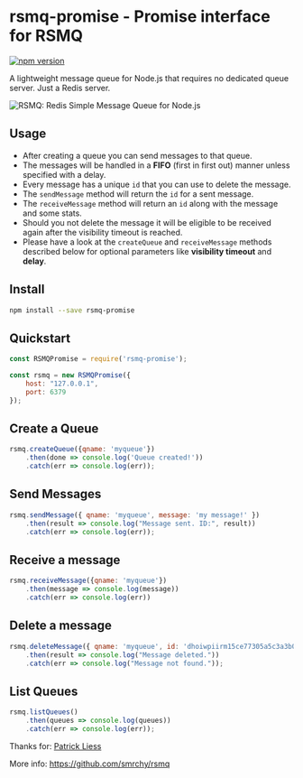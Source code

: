 # rsmq-promise - Promise interface for RSMQ 

[![npm version](https://badge.fury.io/js/rsmq-promise.svg)](https://badge.fury.io/js/rsmq-promise)

A lightweight message queue for Node.js that requires no dedicated queue server. Just a Redis server.

![RSMQ: Redis Simple Message Queue for Node.js](https://img.webmart.de/rsmq_wide.png)

## Usage

* After creating a queue you can send messages to that queue.
* The messages will be handled in a **FIFO** (first in first out) manner unless specified with a delay.
* Every message has a unique `id` that you can use to delete the message. 
* The `sendMessage` method will return the `id` for a sent message.
* The `receiveMessage` method will return an `id` along with the message and some stats.
* Should you not delete the message it will be eligible to be received again after the visibility timeout is reached.
* Please have a look at the `createQueue` and `receiveMessage` methods described below for optional parameters like **visibility timeout** and **delay**.

## Install

```bash
npm install --save rsmq-promise
```

## Quickstart

```javascript
const RSMQPromise = require('rsmq-promise');

const rsmq = new RSMQPromise({
    host: "127.0.0.1", 
    port: 6379
});
```

## Create a Queue

```javascript
rsmq.createQueue({qname: 'myqueue'})
    .then(done => console.log('Queue created!'))
    .catch(err => console.log(err));
```

## Send Messages

```javascript
rsmq.sendMessage({ qname: 'myqueue', message: 'my message!' })
    .then(result => console.log("Message sent. ID:", result))
    .catch(err => console.log(err));
```

## Receive a message

```javascript
rsmq.receiveMessage({qname: 'myqueue'})
    .then(message => console.log(message))
    .catch(err => console.log(err))
```

## Delete a message

```javascript
rsmq.deleteMessage({ qname: 'myqueue', id: 'dhoiwpiirm15ce77305a5c3a3b0f230c6e20f09b55'})
    .then(result => console.log("Message deleted."))
    .catch(err => console.log("Message not found."));
```

## List Queues

```javascript
rsmq.listQueues()
    .then(queues => console.log(queues))
    .catch(err => console.log(err));
```

Thanks for: [Patrick Liess](https://github.com/smrchy)

More info: https://github.com/smrchy/rsmq
